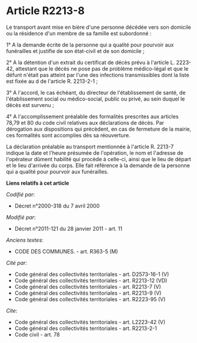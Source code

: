 # Article R2213-8

Le transport avant mise en bière d'une personne décédée vers son domicile ou la résidence d'un membre de sa famille est
subordonné : 

1° A la demande écrite de la personne qui a qualité pour pourvoir aux funérailles et justifie de son état-civil et de son
domicile ; 

2° A la détention d'un extrait du certificat de décès prévu à l'article L. 2223-42, attestant que le décès ne pose pas de
problème médico-légal et que le défunt n'était pas atteint par l'une des infections transmissibles dont la liste est fixée au
d de l'article R. 2213-2-1 ; 

3° A l'accord, le cas échéant, du directeur de l'établissement de santé, de l'établissement social ou médico-social, public
ou privé, au sein duquel le décès est survenu ; 

4° A l'accomplissement préalable des formalités prescrites aux articles 78,79 et 80 du code civil relatives aux déclarations
de décès. Par dérogation aux dispositions qui précèdent, en cas de fermeture de la mairie, ces formalités sont accomplies dès
sa réouverture. 

La déclaration préalable au transport mentionnée à l'article R. 2213-7 indique la date et l'heure présumée de l'opération, le
nom et l'adresse de l'opérateur dûment habilité qui procède à celle-ci, ainsi que le lieu de départ et le lieu d'arrivée du
corps. Elle fait référence à la demande de la personne qui a qualité pour pourvoir aux funérailles.

**Liens relatifs à cet article**

_Codifié par_:

  - Décret n°2000-318 du 7 avril 2000

_Modifié par_:

  - Décret n°2011-121 du 28 janvier 2011 - art. 11

_Anciens textes_:

  - CODE DES COMMUNES. - art. R363-5 (M)

_Cité par_:

  - Code général des collectivités territoriales - art. D2573-16-1 (V)
  - Code général des collectivités territoriales - art. R2213-12 (VD)
  - Code général des collectivités territoriales - art. R2213-7 (V)
  - Code général des collectivités territoriales - art. R2213-9 (V)
  - Code général des collectivités territoriales - art. R2223-95 (V)

_Cite_:

  - Code général des collectivités territoriales - art. L2223-42 (V)
  - Code général des collectivités territoriales - art. R2213-2-1
  - Code civil - art. 78
